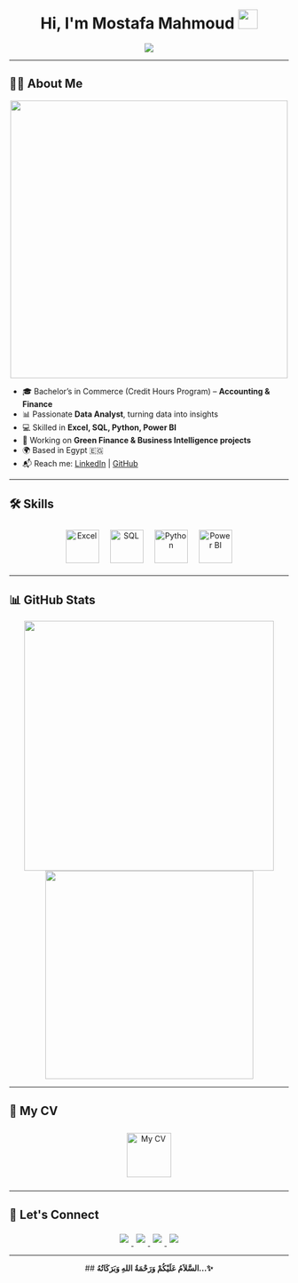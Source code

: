 <h1 align="center">
  <b>Hi, I'm Mostafa Mahmoud</b> 
  <img src="https://media.giphy.com/media/hvRJCLFzcasrR4ia7z/giphy.gif" width="35">
</h1>

<p align="center">
  <img src="https://readme-typing-svg.herokuapp.com?font=Time+New+Roman&color=cyan&size=25&center=true&vCenter=true&width=600&height=100&lines=A+Data+Analyst;Accounting+%26+Finance+Graduate;Excel,+SQL,+Python,+Power+BI">
</p>

---

## 👨‍💻 About Me
<p align="center">
  <img src="https://user-images.githubusercontent.com/63050133/156676671-d5b2e362-97d4-4404-9447-dd71ddfea82f.gif" width="500"/>
</p>

- 🎓 Bachelor’s in Commerce (Credit Hours Program) – **Accounting & Finance**  
- 📊 Passionate **Data Analyst**, turning data into insights  
- 💻 Skilled in **Excel, SQL, Python, Power BI**  
- 🌱 Working on **Green Finance & Business Intelligence projects**  
- 🌍 Based in Egypt 🇪🇬  
- 📬 Reach me: [LinkedIn](https://www.linkedin.com/in/mostafa-maged1) | [GitHub](https://github.com/mostafamaged067-stack)

---

## 🛠 Skills
<p align="center">
  <img src="https://upload.wikimedia.org/wikipedia/commons/7/7e/Microsoft_Excel_2013_logo.svg" width="60" title="Excel" style="margin:8px"/>
  <img src="https://cdn.jsdelivr.net/gh/devicons/devicon/icons/mysql/mysql-original.svg" width="60" title="SQL" style="margin:8px"/>
  <img src="https://cdn.jsdelivr.net/gh/devicons/devicon/icons/python/python-original.svg" width="60" title="Python" style="margin:8px"/>
  <img src="https://upload.wikimedia.org/wikipedia/commons/f/f5/Power_BI_logo.png" width="60" title="Power BI" style="margin:8px"/>
</p>

---

## 📊 GitHub Stats
<div align="center">
  <img src="https://github-readme-stats.vercel.app/api?username=mostafamaged067-stack&include_all_commits=true&count_private=true&show_icons=true&line_height=25&title_color=7A7ADB&icon_color=2234AE&text_color=D3D3D3&bg_color=0,000000,130F40" width="450"/>
  <img src="https://github-readme-stats.vercel.app/api/top-langs?username=mostafamaged067-stack&show_icons=true&locale=en&layout=compact&line_height=25&title_color=7A7ADB&icon_color=2234AE&text_color=D3D3D3&bg_color=0,000000,130F40" width="375"/>
</div>

---

## 📄 My CV
<p align="center">
  <a href="https://drive.google.com/file/d/1Gqh6ZX2BSoay2LMW5JSXy9lU9NujzmMh/view?usp=sharing" target="_blank">
    <img src="https://cdn-icons-png.flaticon.com/512/337/337946.png" width="80" alt="My CV" style="margin:10px"/>
  </a>
</p>

---

## 🤝 Let's Connect
<p align="center">
  <a href="https://www.linkedin.com/in/mostafa-maged1/overlay/contact-info/" target="_blank">
    <img src="https://img.shields.io/badge/LinkedIn-MostafaM-%2300acee?style=for-the-badge&logo=linkedin&logoColor=white" style="margin:5px"/>
  </a>
  <a href="mailto:mostafamaged067@gmail.com" target="_blank">
    <img src="https://img.shields.io/badge/Gmail-Mostafa%20Mahmoud-%23EA4335?style=for-the-badge&logo=gmail&logoColor=white" style="margin:5px"/>
  </a>
  <a href="https://www.facebook.com/moustafa.maged.357" target="_blank">
    <img src="https://img.shields.io/badge/Facebook-Mostafa-%231877F2?style=for-the-badge&logo=facebook&logoColor=white" style="margin:5px"/>
  </a>
  <a href="https://mostafamaged067-stack.github.io/portfolio/" target="_blank">
    <img src="https://img.shields.io/badge/Portfolio-Mostafa-%23FF69B4?style=for-the-badge&logo=firefox&logoColor=white" style="margin:5px"/>
  </a>
</p>

---

<div align='center'>
## <b>السَّلاَمُ عَلَيْكُمْ وَرَحْمَةُ اللهِ وَبَرَكَاتُهُ...✨</b>
</div>
